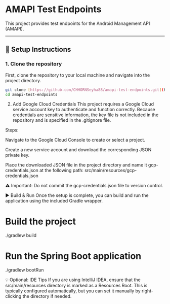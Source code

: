 # AMAPI Test Endpoints

This project provides test endpoints for the Android Management API (AMAPI).

---

## 🚀 Setup Instructions

### 1. Clone the repository

First, clone the repository to your local machine and navigate into the project directory.

```bash
git clone [https://github.com/CHHORNSeyha88/amapi-test-endpoints.git](https://github.com/CHHORNSeyha88/amapi-test-endpoints.git)
cd amapi-test-endpoints
```
2. Add Google Cloud Credentials
This project requires a Google Cloud service account key to authenticate and function correctly. Because credentials are sensitive information, the key file is not included in the repository and is specified in the .gitignore file.

Steps:

Navigate to the Google Cloud Console to create or select a project.

Create a new service account and download the corresponding JSON private key.

Place the downloaded JSON file in the project directory and name it gcp-credentials.json at the following path:
src/main/resources/gcp-credentials.json

⚠️ Important: Do not commit the gcp-credentials.json file to version control.

▶️ Build & Run
Once the setup is complete, you can build and run the application using the included Gradle wrapper.

# Build the project
./gradlew build

# Run the Spring Boot application
./gradlew bootRun

💡 Optional: IDE Tips
If you are using IntelliJ IDEA, ensure that the src/main/resources directory is marked as a Resources Root. This is typically configured automatically, but you can set it manually by right-clicking the directory if needed.
